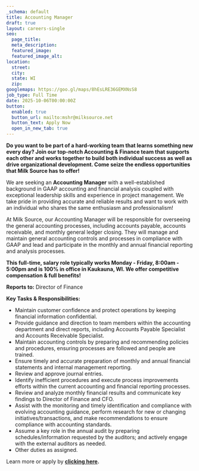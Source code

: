 ```yaml
---
_schema: default
title: Accounting Manager
draft: true
layout: careers-single
seo:
  page_title:
  meta_description:
  featured_image:
  featured_image_alt:
location:
  street:
  city:
  state: WI
  zip:
googlemaps: https://goo.gl/maps/8hEsLRE36GEMXNsS8
job_type: Full Time
date: 2025-10-06T00:00:00Z
button:
  enabled: true
  button_url: mailto:mshr@milksource.net
  button_text: Apply Now
  open_in_new_tab: true
---
```

**Do you want to be part of a hard-working team that learns something new every day? Join our top-notch Accounting & Finance team that supports each other and works together to build both individual success as well as drive organizational development. Come seize the endless opportunities that Milk Source has to offer!**

We are seeking an **Accounting Manager** with a well-established background in GAAP accounting and financial analysis coupled with exceptional leadership skills and experience in project management. We take pride in providing accurate and reliable results and want to work with an individual who shares the same enthusiasm and professionalism!

At Milk Source, our Accounting Manager will be responsible for overseeing the general accounting processes, including accounts payable, accounts receivable, and monthly general ledger closing. They will manage and maintain general accounting controls and processes in compliance with GAAP and lead and participate in the monthly and annual financial reporting and analysis processes.

**This full-time, salary role typically works Monday - Friday, 8:00am - 5:00pm and is 100% in office in Kaukauna, WI. We offer competitive compensation & full benefits!**

**Reports to:** Director of Finance

**Key Tasks & Responsibilities:**

* Maintain customer confidence and protect operations by keeping financial information confidential.
* Provide guidance and direction to team members within the accounting department and direct reports, including Accounts Payable Specialist and Accounts Receivable Specialist.
* Maintain accounting controls by preparing and recommending policies and procedures, ensuring processes are followed and people are trained.
* Ensure timely and accurate preparation of monthly and annual financial statements and internal management reporting.
* Review and approve journal entries.
* Identify inefficient procedures and execute process improvements efforts within the current accounting and financial reporting processes.
* Review and analyze monthly financial results and communicate key findings to Director of Finance and CFO.
* Assist with the monitoring and timely identification and compliance with evolving accounting guidance, perform research for new or changing initiatives/transactions, and make recommendations to ensure compliance with accounting standards.
* Assume a key role in the annual audit by preparing schedules/information requested by the auditors; and actively engage with the external auditors as needed.
* Other duties as assigned.

Learn more or apply by <a href="www.indeed.com/job/accounting-manager-724ef008acb41bb8" title="Apply Now" target="_blank" rel="noreferrer nofollow noopener"><strong>clicking here</strong></a>**.**